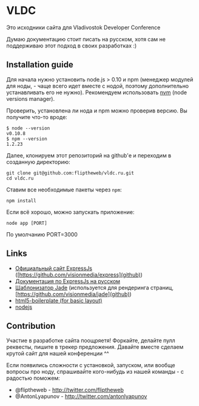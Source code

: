 # VLDC
Это исходники сайта для Vladivostok Developer Conference

Думаю документацию стоит писать на русском, хотя сам не поддерживаю этот подход в своих разработках :)

## Installation guide


Для начала нужно установить node.js > 0.10 и npm (менеджер модулей для ноды, - чаще всего идет вместе с нодой, поэтому дополнительно устанавливать его не нужно).
Рекомендуем использовать [nvm](https://github.com/creationix/nvm) (node versions manager).

Проверить, установлена ли нода и npm можно проверив версию. Вы получите что-то вроде:

    $ node --version
    v0.10.8
    $ npm --version
    1.2.23

Далее, клонируем этот репозиторий на github'е и переходим в созданную директорию:

    git clone git@github.com:fliptheweb/vldc.ru.git
    cd vldc.ru

Ставим все необходимые пакеты через `npm`:

`npm install`

Если всё хорошо, можно запускать приложение: 

`node app [PORT]`

По умолчанию PORT=3000

## Links

- [Официальный сайт ExpressJs](http://expressjs.com/) ([https://github.com/visionmedia/express](github))
- [Документация по ExpressJs на русском](http://express-js.ru/)
- [Шаблонизатор Jade](http://jade-lang.com/) (используется для рендеринга страниц, [https://github.com/visionmedia/jade](github))
- [html5-boilerplate (for basic layout)](html5-boilerplate)
- [nodejs](https://github.com/joyent/node)


## Contribution
Участие в разработке сайта поощряетя! Форкайте, делайте пулл реквесты, пишите в трекер предложения. Давайте вместе сделаем крутой сайт для нашей конференции ^^

Если появились сложности с установкой, запуском, или вообще вопросы про ноду, спрашивайте кого-нибудь из нашей команды - с радостью поможем:

* @fliptheweb - http://twitter.com/fliptheweb
* @AntonLyapunov - http://twitter.com/antonlyapunov
